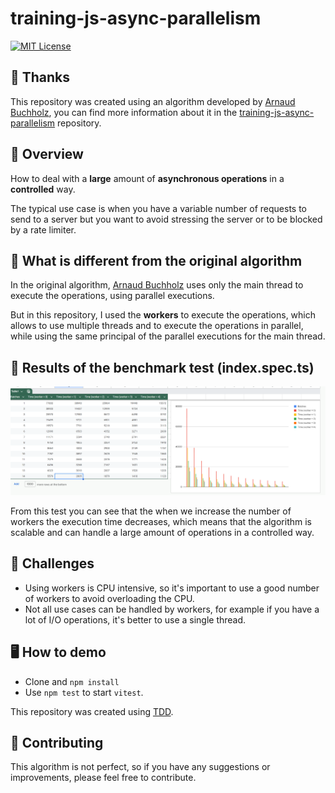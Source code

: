 # training-js-async-parallelism

[![MIT License](https://img.shields.io/badge/License-MIT-yellow.svg)](https://opensource.org/licenses/MIT)

## 💝 Thanks

This repository was created using an algorithm developed by [Arnaud Buchholz](https://github.com/ArnaudBuchholz), you can find more information about it in the [training-js-async-parallelism](https://github.com/ArnaudBuchholz/training-js-async-parallelism) repository.

## 🍁 Overview

How to deal with a **large** amount of **asynchronous operations** in a **controlled** way.

The typical use case is when you have a variable number of requests to send to a server but you want to avoid stressing the server or to be blocked by a rate limiter.

## 🔁 What is different from the original algorithm 

In the original algorithm, [Arnaud Buchholz](https://github.com/ArnaudBuchholz) uses only the main thread to execute the operations, using parallel executions. 

But in this repository, I used the **workers** to execute the operations, which allows to use multiple threads and to execute the operations in parallel, while using the same principal of the parallel executions for the main thread.

## 🧪 Results of the benchmark test (index.spec.ts)

![Results of the benchmark](https://github.com/Achintha444/training-js-async-parallelism/blob/main/readme-images/image.png)

From this test you can see that the when we increase the number of workers the execution time decreases, which means that the algorithm is scalable and can handle a large amount of operations in a controlled way.

## 🔴 Challenges

- Using workers is CPU intensive, so it's important to use a good number of workers to avoid overloading the CPU.
- Not all use cases can be handled by workers, for example if you have a lot of I/O operations, it's better to use a single thread.

## 🖥️ How to demo

* Clone and `npm install`
* Use `npm test` to start `vitest`.

This repository was created using [TDD](https://martinfowler.com/bliki/TestDrivenDevelopment.html).

## 🤝 Contributing

This algorithm is not perfect, so if you have any suggestions or improvements, please feel free to contribute.
